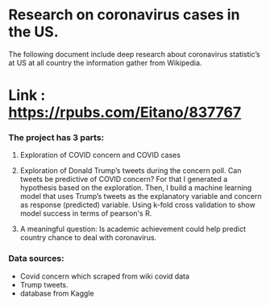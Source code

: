 # Research on coronavirus cases in the US. 
The following document include deep research about coronavirus statistic’s at US at all country the information gather from Wikipedia. 

# Link : https://rpubs.com/Eitano/837767
### The project has 3 parts:

1) Exploration of COVID concern and COVID cases

2) Exploration of Donald Trump’s tweets during the concern poll. Can tweets be predictive of COVID concern? For that I generated a hypothesis based on the exploration. Then, I build a machine learning model that uses Trump’s tweets as the explanatory variable and concern as response (predicted) variable.
Using k-fold cross validation to show model success in terms of pearson's R.

3) A meaningful question:
Is academic achievement could help predict country chance to deal with coronavirus. 

### Data sources: 
- Covid concern which scraped from wiki covid data 
- Trump tweets.
- database from Kaggle
